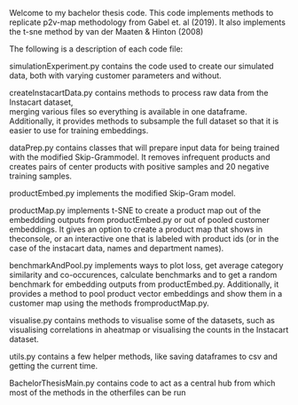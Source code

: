 Welcome to my bachelor thesis code. This code implements methods to 
replicate p2v-map methodology from Gabel et. al (2019). It also implements
the t-sne method by van der Maaten & Hinton (2008)

The following is a description of each code file:

simulationExperiment.py contains the code used to create our simulated data, 
both with varying customer parameters and without.

createInstacartData.py contains  methods to process raw data from the Instacart dataset,  
merging various files so everything is available in one dataframe. Additionally, it provides 
methods to subsample the full dataset so that it is easier to use for training embeddings.

dataPrep.py contains classes that will prepare input data for being trained with the 
modified Skip-Grammodel. It removes infrequent products and creates pairs of center products 
with positive samples and 20 negative training samples.

productEmbed.py implements the modified Skip-Gram model.

productMap.py implements t-SNE to create a product map out of the embeddding outputs 
from productEmbed.py or out of pooled customer embeddings. It gives an option to create a 
product map that shows in theconsole, or an interactive one that is labeled with 
product ids (or in the case of the instacart data, names and department names).

benchmarkAndPool.py implements ways to plot loss, get average category similarity and 
co-occurences, calculate benchmarks and to get a random benchmark for embedding outputs from 
productEmbed.py. Additionally, it provides a method to pool product vector embeddings and 
show them in a customer map using the methods fromproductMap.py.

visualise.py contains methods to visualise some of the datasets, 
such as visualising correlations in aheatmap or visualising the counts in the Instacart dataset.

utils.py contains a few helper methods, like saving dataframes to csv and getting the current 
time.

BachelorThesisMain.py contains code to act as a central hub from which most of the methods in the 
otherfiles can be run